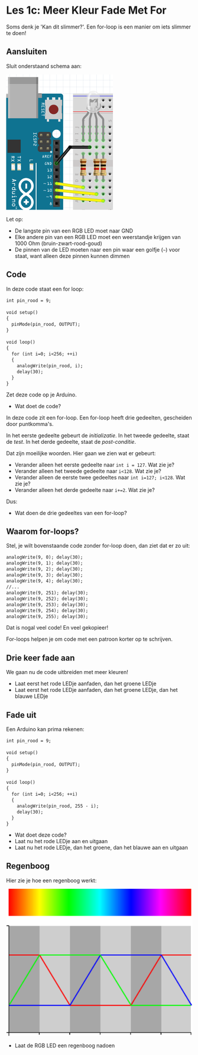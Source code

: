 # Les 1c: Meer Kleur Fade Met For

Soms denk je 'Kan dit slimmer?'. Een for-loop is een manier om iets slimmer te doen!

## Aansluiten

Sluit onderstaand schema aan:

![Schema](Schema.png)

Let op:

 * De langste pin van een RGB LED moet naar GND
 * Elke andere pin van een RGB LED moet een weerstandje krijgen van 1000 Ohm (bruin-zwart-rood-goud)
 * De pinnen van de LED moeten naar een pin waar een golfje (`~`) voor staat, want alleen deze pinnen kunnen dimmen
 
## Code

In deze code staat een for loop:

```
int pin_rood = 9;

void setup()
{
  pinMode(pin_rood, OUTPUT);
}

void loop()
{
  for (int i=0; i<256; ++i)
  {
    analogWrite(pin_rood, i);
    delay(30);
  }
}
```

Zet deze code op je Arduino.

 * Wat doet de code?

In deze code zit een for-loop. 
Een for-loop heeft drie gedeelten, gescheiden door puntkomma's.

In het eerste gedeelte gebeurt de *initializatie*.
In het tweede gedeelte, staat de *test*.
In het derde gedeelte, staat de *post-conditie*.

Dat zijn moeilijke woorden. Hier gaan we zien wat er gebeurt:

 * Verander alleen het eerste gedeelte naar `int i = 127`. Wat zie je?
 * Verander alleen het tweede gedeelte naar `i<128`. Wat zie je?
 * Verander alleen de eerste twee gedeeltes naar `int i=127; i<128`. Wat zie je?
 * Verander alleen het derde gedeelte naar `i+=2`. Wat zie je?

Dus:

 * Wat doen de drie gedeeltes van een for-loop?

## Waarom for-loops?

Stel, je wilt bovenstaande code zonder for-loop doen,
dan ziet dat er zo uit:

```
analogWrite(9, 0); delay(30);
analogWrite(9, 1); delay(30);
analogWrite(9, 2); delay(30);
analogWrite(9, 3); delay(30);
analogWrite(9, 4); delay(30);
//...
analogWrite(9, 251); delay(30);
analogWrite(9, 252); delay(30);
analogWrite(9, 253); delay(30);
analogWrite(9, 254); delay(30);
analogWrite(9, 255); delay(30);
```

Dat is nogal veel code! En veel gekopieer!

For-loops helpen je om code met een patroon korter op te schrijven.

## Drie keer fade aan

We gaan nu de code uitbreiden met meer kleuren!

 * Laat eerst het rode LEDje aanfaden, dan het groene LEDje
 * Laat eerst het rode LEDje aanfaden, dan het groene LEDje, dan het blauwe LEDje

## Fade uit

Een Arduino kan prima rekenen:

```
int pin_rood = 9;

void setup()
{
  pinMode(pin_rood, OUTPUT);
}

void loop()
{
  for (int i=0; i<256; ++i)
  {
    analogWrite(pin_rood, 255 - i);
    delay(30);
  }
}
```

 * Wat doet deze code?
 * Laat nu het rode LEDje aan en uitgaan
 * Laat nu het rode LEDje, dan het groene, dan het blauwe aan en uitgaan

## Regenboog

Hier zie je hoe een regenboog werkt:

![Regenboog](HSV-RGB-comparison.png) 

 * Laat de RGB LED een regenboog nadoen


